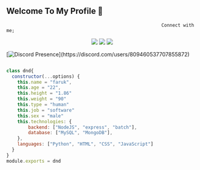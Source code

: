 ## Welcome To My Profile 👋
                                                             Connect with me;
<p align="center">
  <a href="https://discord.com/users/809460537707855872" target"blank_"><img src="https://img.shields.io/badge/discord%20-7289DA.svg?&style=for-the-badge&logo=discord&logoColor=white"></a>
</a>
  <a href="https://instagram.com/faruk.pskt" target"blank_"><img src="https://img.shields.io/badge/INSTAGRAM%20-DC3175.svg?&style=for-the-badge&logo=instagram&logoColor=white"></a>
  <a href="https://github.com/HatasizxD" target"blank_"><img src="https://img.shields.io/badge/GitHub%20-191717.svg?&style=for-the-badge&logo=github&logoColor=white"></a>
</p>

[![Discord Presence](https://lanyard-profile-readme.vercel.app/api/809460537707855872?theme=light&bg=809ecf&animated=false&hideDiscrim=true&borderRadius=30px&idleMessage=Probably%20doing%20something%20else...)](https://discord.com/users/809460537707855872)

```js

class dnd{
  constructor(...options) {
    this.name = "faruk",
    this.age = "22",
    this.height = "1.86"
    this.weight = "90"
    this.type = "human"
    this.job = "software"
    this.sex = "male"
    this.technologies: {
        backend: ["NodeJS", "express", "batch"],
        database: ["MySQL", "MongoDB"],
    },
    languages: ["Python", "HTML", "CSS", "JavaScript"]
  }
}
module.exports = dnd
```
